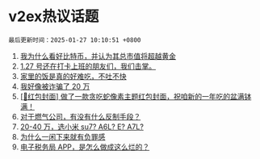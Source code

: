 # v2ex热议话题

`最后更新时间：2025-01-27 10:10:51 +0800`

1. [我为什么看好比特币，并认为其总市值将超越黄金](https://www.v2ex.com/t/1107964)
1. [1.27 号还在打卡上班的朋友们，我们击掌。](https://www.v2ex.com/t/1108028)
1. [家里的饭是真的好难吃，不吐不快](https://www.v2ex.com/t/1107919)
1. [我好像被诈骗了 20 万](https://www.v2ex.com/t/1107949)
1. [[🧧红包封面] 做了一款贪吃蛇像素主题红包封面，祝咱新的一年吃的盆满钵满！](https://www.v2ex.com/t/1107892)
1. [对于燃气公司，有没有什么反制手段？](https://www.v2ex.com/t/1107913)
1. [20-40 万，选小米 su7? A6L? E? A7L?](https://www.v2ex.com/t/1107957)
1. [为什么一闲下来就有负罪感](https://www.v2ex.com/t/1107922)
1. [电子税务局 APP，是怎么做成这么烂的？](https://www.v2ex.com/t/1107947)

